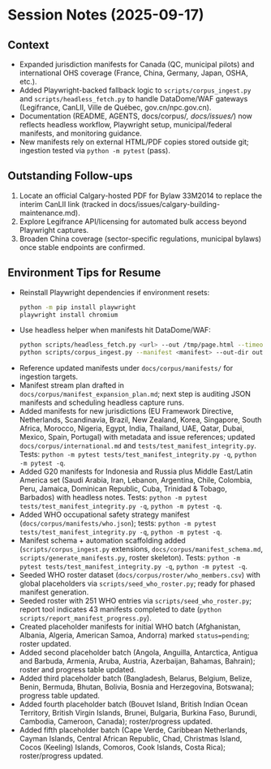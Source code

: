 # Session Notes (2025-09-17)

## Context
- Expanded jurisdiction manifests for Canada (QC, municipal pilots) and international OHS coverage (France, China, Germany, Japan, OSHA, etc.).
- Added Playwright-backed fallback logic to `scripts/corpus_ingest.py` and `scripts/headless_fetch.py` to handle DataDome/WAF gateways (Legifrance, CanLII, Ville de Québec, gov.cn/npc.gov.cn).
- Documentation (README, AGENTS, docs/corpus/*, docs/issues/*) now reflects headless workflow, Playwright setup, municipal/federal manifests, and monitoring guidance.
- New manifests rely on external HTML/PDF copies stored outside git; ingestion tested via `python -m pytest` (pass).

## Outstanding Follow-ups
1. Locate an official Calgary-hosted PDF for Bylaw 33M2014 to replace the interim CanLII link (tracked in docs/issues/calgary-building-maintenance.md).
2. Explore Legifrance API/licensing for automated bulk access beyond Playwright captures.
3. Broaden China coverage (sector-specific regulations, municipal bylaws) once stable endpoints are confirmed.

## Environment Tips for Resume
- Reinstall Playwright dependencies if environment resets:
  ```bash
  python -m pip install playwright
  playwright install chromium
  ```
- Use headless helper when manifests hit DataDome/WAF:
  ```bash
  python scripts/headless_fetch.py <url> --out /tmp/page.html --timeout 120000 --wait-until domcontentloaded
  python scripts/corpus_ingest.py --manifest <manifest> --out-dir output_x --log-dir logs/ingestion --resume
  ```
- Reference updated manifests under `docs/corpus/manifests/` for ingestion targets.
- Manifest stream plan drafted in `docs/corpus/manifest_expansion_plan.md`; next step is auditing JSON manifests and scheduling headless capture runs.
- Added manifests for new jurisdictions (EU Framework Directive, Netherlands, Scandinavia, Brazil, New Zealand, Korea, Singapore, South Africa, Morocco, Nigeria, Egypt, India, Thailand, UAE, Qatar, Dubai, Mexico, Spain, Portugal) with metadata and issue references; updated `docs/corpus/international.md` and `tests/test_manifest_integrity.py`. Tests: `python -m pytest tests/test_manifest_integrity.py -q`, `python -m pytest -q`.
- Added G20 manifests for Indonesia and Russia plus Middle East/Latin America set (Saudi Arabia, Iran, Lebanon, Argentina, Chile, Colombia, Peru, Jamaica, Dominican Republic, Cuba, Trinidad & Tobago, Barbados) with headless notes. Tests: `python -m pytest tests/test_manifest_integrity.py -q`, `python -m pytest -q`.
- Added WHO occupational safety strategy manifest (`docs/corpus/manifests/who.json`); tests: `python -m pytest tests/test_manifest_integrity.py -q`, `python -m pytest -q`.
- Manifest schema + automation scaffolding added (`scripts/corpus_ingest.py` extensions, `docs/corpus/manifest_schema.md`, `scripts/generate_manifests.py`, roster skeleton). Tests: `python -m pytest tests/test_manifest_integrity.py -q`, `python -m pytest -q`.
- Seeded WHO roster dataset (`docs/corpus/roster/who_members.csv`) with global placeholders via `scripts/seed_who_roster.py`; ready for phased manifest generation.
- Seeded roster with 251 WHO entries via `scripts/seed_who_roster.py`; report tool indicates 43 manifests completed to date (`python scripts/report_manifest_progress.py`).
- Created placeholder manifests for initial WHO batch (Afghanistan, Albania, Algeria, American Samoa, Andorra) marked `status=pending`; roster updated.
- Added second placeholder batch (Angola, Anguilla, Antarctica, Antigua and Barbuda, Armenia, Aruba, Austria, Azerbaijan, Bahamas, Bahrain); roster and progress table updated.
- Added third placeholder batch (Bangladesh, Belarus, Belgium, Belize, Benin, Bermuda, Bhutan, Bolivia, Bosnia and Herzegovina, Botswana); progress table updated.
- Added fourth placeholder batch (Bouvet Island, British Indian Ocean Territory, British Virgin Islands, Brunei, Bulgaria, Burkina Faso, Burundi, Cambodia, Cameroon, Canada); roster/progress updated.
- Added fifth placeholder batch (Cape Verde, Caribbean Netherlands, Cayman Islands, Central African Republic, Chad, Christmas Island, Cocos (Keeling) Islands, Comoros, Cook Islands, Costa Rica); roster/progress updated.
